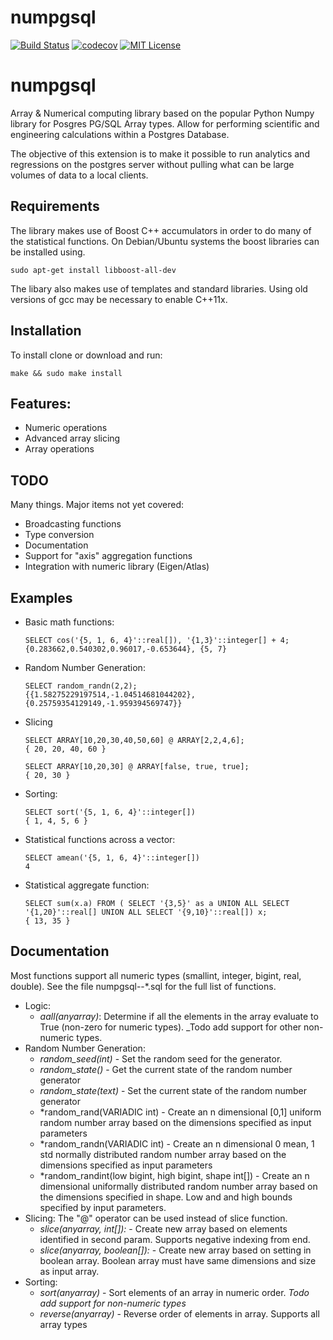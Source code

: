 # numpgsql
[![Build Status][travis-badge]][travis-link]
[![codecov](https://codecov.io/gh/tarkmeper/numpgsql/branch/master/graph/badge.svg)](https://codecov.io/gh/tarkmeper/numpgsql)
[![MIT License][license-badge]](LICENSE.md)


# numpgsql
Array & Numerical computing library based on the popular Python Numpy library for Posgres PG/SQL Array types.  Allow for performing scientific and engineering calculations within a Postgres Database.

The objective of this extension is to make it possible to run analytics and regressions on the postgres server without pulling what can be large volumes of data to a local clients. 

## Requirements

The library makes use of Boost C++ accumulators in order to do many of the statistical functions. On Debian/Ubuntu systems the boost libraries can be installed using.
    
    sudo apt-get install libboost-all-dev
    
The libary also makes use of templates and standard libraries.  Using old versions of gcc may be necessary to enable C++11x.

## Installation

To install clone or download and run:
    
    make && sudo make install

## Features:
  * Numeric operations
  * Advanced array slicing     
  * Array operations

## TODO
Many things.  Major items not yet covered:
* Broadcasting functions
* Type conversion 
* Documentation
* Support for "axis" aggregation functions
* Integration with numeric library (Eigen/Atlas)

## Examples

* Basic math functions:
    ~~~~
    SELECT cos('{5, 1, 6, 4}'::real[]), '{1,3}'::integer[] + 4;
    {0.283662,0.540302,0.96017,-0.653644}, {5, 7}
    ~~~~  

* Random Number Generation:
    ~~~~
    SELECT random_randn(2,2);
    {{1.58275229197514,-1.04514681044202},{0.25759354129149,-1.959394569747}}
    ~~~~  

* Slicing 
    ~~~~
    SELECT ARRAY[10,20,30,40,50,60] @ ARRAY[2,2,4,6];
    { 20, 20, 40, 60 }

    SELECT ARRAY[10,20,30] @ ARRAY[false, true, true];
    { 20, 30 }
    ~~~~

* Sorting:
    ~~~~
    SELECT sort('{5, 1, 6, 4}'::integer[])
    { 1, 4, 5, 6 }
    ~~~~  

* Statistical functions across a vector:
    ~~~~
    SELECT amean('{5, 1, 6, 4}'::integer[])
    4
    ~~~~  

* Statistical aggregate function:
    ~~~~
    SELECT sum(x.a) FROM ( SELECT '{3,5}' as a UNION ALL SELECT '{1,20}'::real[] UNION ALL SELECT '{9,10}'::real[]) x;
    { 13, 35 }
    ~~~~

## Documentation

Most functions support all numeric types (smallint, integer, bigint, real, double). See the file numpgsql--*.sql for the full list of functions.
  * Logic:
      * *aall(anyarray)*: Determine if all the elements in the array evaluate to True (non-zero for numeric types). _Todo add support for other non-numeric types.
  * Random Number Generation:
      * *random_seed(int)* - Set the random seed for the generator.
      * *random_state()* - Get the current state of the random number generator
      * *random_state(text)* - Set the current state of the random number generator
      * *random_rand(VARIADIC int) - Create an n dimensional [0,1] uniform random number array based on the dimensions specified as input parameters
      * *random_randn(VARIADIC int) - Create an n dimensional 0 mean, 1 std normally distributed random number array based on the dimensions specified as input parameters
      * *random_randint(low bigint, high bigint, shape int[]) - Create an n dimensional uniformally distributed random number array based on the dimensions specified in shape.  Low and and high bounds specified by input parameters.
  * Slicing: The "@" operator can be used instead of slice function.
      * *slice(anyarray, int[]):* - Create new array based on elements identified in second param.  Supports negative indexing from end.
      * *slice(anyarray, boolean[]):* - Create new array based on setting in boolean array.  Boolean array must have same dimensions and size as input array.
  * Sorting:
      * *sort(anyarray)* - Sort elements of an array in numeric order.  _Todo add support for non-numeric types_
      * *reverse(anyarray)* - Reverse order of elements in array.  Supports all array types


[1]: https://codecov.io/
[travis-badge]:    https://travis-ci.org/tarkmeper/numpgsql.svg?branch=master
[travis-link]:     https://travis-ci.org/tarkmeper/numpgsql
[license-badge]:   https://img.shields.io/badge/license-MIT-007EC7.svg

